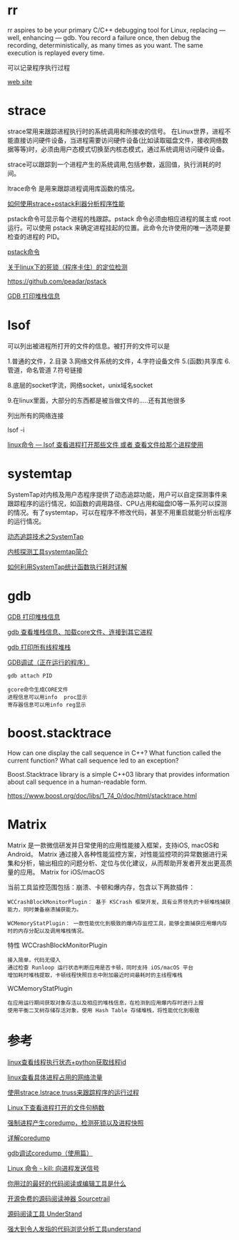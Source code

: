 

# rr

rr aspires to be your primary C/C++ debugging tool for Linux, replacing — well, enhancing — gdb. You record a failure once, then debug the recording, deterministically, as many times as you want. The same execution is replayed every time.

可以记录程序执行过程

[web site](https://rr-project.org/)


# strace

strace常用来跟踪进程执行时的系统调用和所接收的信号。
在Linux世界，进程不能直接访问硬件设备，当进程需要访问硬件设备(比如读取磁盘文件，接收网络数据等等)时，必须由用户态模式切换至内核态模式，通过系统调用访问硬件设备。

strace可以跟踪到一个进程产生的系统调用,包括参数，返回值，执行消耗的时间。

ltrace命令 是用来跟踪进程调用库函数的情况。

[如何使用strace+pstack利器分析程序性能](https://www.cnblogs.com/bangerlee/archive/2012/04/30/2476190.html)

pstack命令可显示每个进程的栈跟踪。pstack 命令必须由相应进程的属主或 root 运行。可以使用 pstack 来确定进程挂起的位置。此命令允许使用的唯一选项是要检查的进程的 PID。

[pstack命令](https://man.linuxde.net/pstack)

[关于linux下的死锁（程序卡住）的定位检测](https://www.cnblogs.com/LyndonYoung/articles/7364165.html)

https://github.com/peadar/pstack

[GDB 打印堆栈信息](https://github.com/bangerlee/strace_pstack/blob/master/pstack.sh)

# lsof

可以列出被进程所打开的文件的信息。被打开的文件可以是

1.普通的文件，2.目录  3.网络文件系统的文件，4.字符设备文件  5.(函数)共享库  6.管道，命名管道 7.符号链接

8.底层的socket字流，网络socket，unix域名socket

9.在linux里面，大部分的东西都是被当做文件的…..还有其他很多

列出所有的网络连接

lsof -i

[linux命令 — lsof 查看进程打开那些文件 或者 查看文件给那个进程使用](https://www.cnblogs.com/bonelee/p/7735479.html)


# systemtap

SystemTap对内核及用户态程序提供了动态追踪功能，用户可以自定探测事件来跟踪程序的运行情况，如函数的调用路径、CPU占用和磁盘IO等一系列可以探测的情况。有了systemtap，可以在程序不修改代码，甚至不用重启就能分析出程序的运行情况。

[动态追踪技术之SystemTap](https://www.cnblogs.com/shuqin/p/13196585.html)

[内核探测工具systemtap简介](https://www.cnblogs.com/hazir/p/systemtap_introduction.html)

[如何利用SystemTap统计函数执行耗时详解](https://www.jb51.net/article/124140.htm)


# gdb

[GDB 打印堆栈信息](https://github.com/bangerlee/strace_pstack/blob/master/pstack.sh)

[gdb 查看堆栈信息、加载core文件、连接到其它进程](https://blog.csdn.net/zhangzheng0413/article/details/7569364)

[gdb 打印所有线程堆栈](https://blog.csdn.net/wh8_2011/article/details/54093976)

[GDB调试（正在运行的程序）](https://blog.csdn.net/sjin_1314/article/details/11778675)

```
gdb attach PID

gcore命令生成CORE文件
进程信息可以用info  proc显示
寄存器信息可以用info reg显示
```

# boost.stacktrace

How can one display the call sequence in C++? What function called the current function? What call sequence led to an exception?

Boost.Stacktrace library is a simple C++03 library that provides information about call sequence in a human-readable form.

https://www.boost.org/doc/libs/1_74_0/doc/html/stacktrace.html


# Matrix

Matrix 是一款微信研发并日常使用的应用性能接入框架，支持iOS, macOS和Android。 Matrix 通过接入各种性能监控方案，对性能监控项的异常数据进行采集和分析，输出相应的问题分析、定位与优化建议，从而帮助开发者开发出更高质量的应用。
Matrix for iOS/macOS

当前工具监控范围包括：崩溃、卡顿和爆内存，包含以下两款插件：

    WCCrashBlockMonitorPlugin： 基于 KSCrash 框架开发，具有业界领先的卡顿堆栈捕获能力，同时兼备崩溃捕获能力。

    WCMemoryStatPlugin： 一款性能优化到极致的爆内存监控工具，能够全面捕获应用爆内存时的内存分配以及调用堆栈情况。

特性
WCCrashBlockMonitorPlugin

    接入简单，代码无侵入
    通过检查 Runloop 运行状态判断应用是否卡顿，同时支持 iOS/macOS 平台
    增加耗时堆栈提取，卡顿线程快照日志中附加最近时间最耗时的主线程堆栈

WCMemoryStatPlugin

    在应用运行期间获取对象存活以及相应的堆栈信息，在检测到应用爆内存时进行上报
    使用平衡二叉树存储存活对象，使用 Hash Table 存储堆栈，将性能优化到极致


# 参考

[linux查看线程执行状态+python获取线程id](https://blog.csdn.net/cy_shichao/article/details/85104239)

[linux查看具体进程占用的网络流量](https://blog.csdn.net/qq_40907977/article/details/103905314)

[使用strace,lstrace,truss来跟踪程序的运行过程](https://www.jianshu.com/p/5c7b735fc9c5)

[Linux下查看进程打开的文件句柄数](https://cloud.tencent.com/developer/article/1491256)

[强制进程产生coredump，检测死锁以及进程快照](https://blog.csdn.net/weixin_33777877/article/details/89863927)

[详解coredump](https://blog.csdn.net/tenfyguo/article/details/8159176)

[gdb调试coredump（使用篇）](https://zhuanlan.zhihu.com/p/46605905)

[Linux 命令 - kill: 向进程发送信号](https://www.cnblogs.com/huey/p/4871503.html)

[你用过的最好的代码阅读或编辑工具是什么](https://www.zhihu.com/question/19570229)

[开源免费的源码阅读神器 Sourcetrail](https://zhuanlan.zhihu.com/p/96685579)

[源码阅读工具 UnderStand](https://blog.csdn.net/wangming520liwei/article/details/103603077)

[强大到令人发指的代码浏览分析工具understand](https://blog.csdn.net/thisisfangsheng/article/details/46836689?utm_medium=distribute.pc_relevant.none-task-blog-BlogCommendFromMachineLearnPai2-1.channel_param&depth_1-utm_source=distribute.pc_relevant.none-task-blog-BlogCommendFromMachineLearnPai2-1.channel_param)
